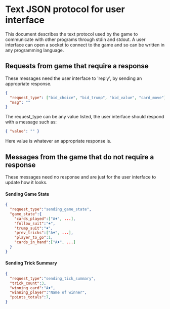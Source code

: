 # Text JSON protocol for user interface

This document describes the text protocol used by the game to communicate with other programs through stdin and stdout. A user interface can open a socket to connect to the game and so can be written in any programming language.

## Requests from game that require a response

These messages need the user interface to 'reply', by sending an appropriate response.

```json
{
  "request_type": ["bid_choice", "bid_trump", "bid_value", "card_move"],
  "msg": ""
}
```

The request_type can be any value listed, the user interface should respond with a message such as:

```json
{ "value": "" }
```

Here value is whatever an appropriate response is.

## Messages from the game that do not require a response

These messages need no response and are just for the user interface to update how it looks.

#### Sending Game State

```json
{
  "request_type":"sending_game_state",
  "game_state":{
    "cards_played":["A♦", ...],
    "follow_suit":"♠️",
    "trump_suit":"♦",
    "prev_tricks":["A♦", ...],
    "player_to_go":1,
    "cards_in_hand":["A♦", ...]
  }
}
```

#### Sending Trick Summary

```json
{
  "request_type":"sending_tick_summary",
  "trick_count":3,
  "winning_card":"A♦",
  "winning_player":"Name of winner",
  "points_totals":7,
}
```
